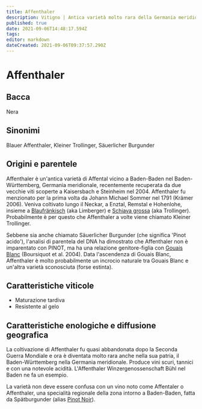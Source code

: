 ```yaml
---
title: Affenthaler
description: Vitigno | Antica varietà molto rara della Germania meridionale.
published: true
date: 2021-09-06T14:48:17.594Z
tags: 
editor: markdown
dateCreated: 2021-09-06T09:37:57.290Z
---
```


# Affenthaler

## Bacca
Nera

## Sinonimi
Blauer Affenthaler, Kleiner Trollinger, Säuerlicher Burgunder

## Origini e parentele
Affenthaler è un'antica varietà di Affental vicino a Baden-Baden nel Baden-Württemberg, Germania meridionale, recentemente recuperata da due vecchie viti scoperte a Kaisersbach e Steinheim nel 2004. Affenthaler fu menzionato per la prima volta da Johann Michael Sommer nel 1791 (Krämer 2006). Veniva coltivato lungo il Neckar, a Enztal, Remstal e Hohenlohe, insieme a [Blaufränkisch](/vitigni/Austria/blaufrankisch) (aka Limberger) e [Schiava grossa](/vitigni/Italia/schiava-grossa) (aka Trollinger). Probabilmente è per questo che Affenthaler a volte viene chiamato Kleiner Trollinger.

Sebbene sia anche chiamato Säuerlicher Burgunder (che significa 'Pinot acido'), l'analisi di parentela del DNA ha dimostrato che Affenthaler non è imparentato con PINOT, ma ha una relazione genitore-figlia con [Gouais Blanc](/vitigni/gouais-blanc) (Boursiquot et al. 2004). Data l'ascendenza di Gouais Blanc, Affenthaler è molto probabilmente un incrocio naturale tra Gouais Blanc e un'altra varietà sconosciuta (forse estinta).

## Caratteristiche viticole
- Maturazione tardiva
- Resistente al gelo

## Caratteristiche enologiche e diffusione geografica
La coltivazione di Affenthaler fu quasi abbandonata dopo la Seconda Guerra Mondiale e ora è diventata molto rara anche nella sua patria, il Baden-Württemberg nella Germania meridionale. Produce vini scuri, tannici e con una notevole acidità. L'Affenthaler Winzergenossenschaft Bühl nel Baden ne fa un esempio.

La varietà non deve essere confusa con un vino noto come Affentaler o Affenthaler, una specialità regionale della zona intorno a Baden-Baden, fatta da Spätburgunder (alias [Pinot Noir](/vitigni/Francia/pinot-noir)).